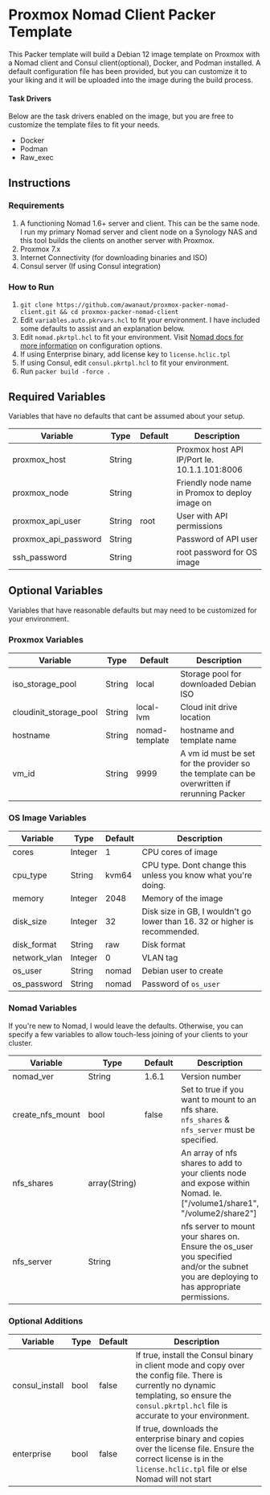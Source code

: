 # Proxmox Nomad Client Packer Template
This Packer template will build a Debian 12 image template on Proxmox with a Nomad client and Consul client(optional), Docker, and Podman installed. A default configuration file has been provided, but you can customize it to your liking and it will be uploaded into the image during the build process.

#### Task Drivers
Below are the task drivers enabled on the image, but you are free to customize the template files to fit your needs.
- Docker
- Podman 
- Raw_exec

## Instructions
### Requirements
1. A functioning Nomad 1.6+ server and client. This can be the same node. I run my primary Nomad server and client node on a Synology NAS and this tool builds the clients on another server with Proxmox.
2. Proxmox 7.x
3. Internet Connectivity (for downloading binaries and ISO)
4. Consul server (If using Consul integration)

### How to Run
1. `git clone https://github.com/awanaut/proxmox-packer-nomad-client.git && cd proxmox-packer-nomad-client`
2. Edit `variables.auto.pkrvars.hcl` to fit your environment. I have included some defaults to assist and an explanation below.
3. Edit `nomad.pkrtpl.hcl` to fit your environment. Visit [Nomad docs for more information](https://developer.hashicorp.com/nomad/docs/configuration/client) on configuration options.
4. If using Enterprise binary, add license key to `license.hclic.tpl`
5. If using Consul, edit `consul.pkrtpl.hcl` to fit your environment.
5. Run `packer build -force .`

## Required Variables
Variables that have no defaults that cant be assumed about your setup.

| Variable | Type | Default | Description | 
| --- | --- | --- | --- |
| proxmox_host | String | | Proxmox host API IP/Port Ie. 10.1.1.101:8006 |
| proxmox_node | String | |  Friendly node name in Promox to deploy image on |
| proxmox_api_user | String | root | User with API permissions| 
| proxmox_api_password | String| | Password of API user |
| ssh_password | String | | root password for OS image |

## Optional Variables
Variables that have reasonable defaults but may need to be customized for your environment.

### Proxmox Variables
| Variable | Type | Default | Description | 
| --- | --- | --- | --- |
| iso_storage_pool | String | local | Storage pool for downloaded Debian ISO | 
| cloudinit_storage_pool | String | local-lvm | Cloud init drive location |
| hostname | String | nomad-template | hostname and template name |
| vm_id | String | 9999 | A vm id must be set for the provider so the template can be overwritten if rerunning Packer |


### OS Image Variables
| Variable | Type |  Default | Description | 
| --- | --- | --- | --- |
| cores | Integer | 1 | CPU cores of image | 
| cpu_type | String | kvm64 | CPU type. Dont change this unless you know what you're doing. |
| memory | Integer | 2048 | Memory of the image |
| disk_size | Integer | 32 | Disk size in GB, I wouldn't go lower than 16. 32 or higher is recommended. | 
| disk_format | String | raw | Disk format |
| network_vlan | Integer | 0 | VLAN tag |
| os_user | String | nomad | Debian user to create |
| os_password | String | nomad | Password of `os_user` |

### Nomad Variables
If you're new to Nomad, I would leave the defaults. Otherwise, you can specify a few variables to allow touch-less joining of your clients to your cluster.

| Variable | Type |  Default | Description | 
| --- | --- | --- | --- |
| nomad_ver | String |  1.6.1 | Version number |
| create_nfs_mount | bool | false | Set to true if you want to mount to an nfs share. `nfs_shares` & `nfs_server` must be specified. |
| nfs_shares | array(String) | | An array of nfs shares to add to your clients node and expose within Nomad. Ie. ["/volume1/share1", "/volume2/share2"] |
| nfs_server | String | | nfs server to mount your shares on. Ensure the os_user you specified and/or the subnet you are deploying to has appropriate permissions. |


### Optional Additions
| Variable | Type |  Default | Description | 
| --- | --- | --- | --- |
| consul_install | bool | false | If true, install the Consul binary in client mode and copy over the config file. There is currently no dynamic templating, so ensure the `consul.pkrtpl.hcl` file is accurate to your environment. |
| enterprise | bool | false | If true, downloads the enterprise binary and copies over the license file. Ensure the correct license is in the `license.hclic.tpl` file or else Nomad will not start |
